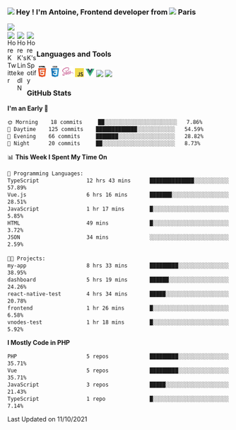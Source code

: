 ### <img src="https://media.giphy.com/media/hvRJCLFzcasrR4ia7z/giphy.gif" height="19px"> Hey ! I'm Antoine, Frontend developer from <img src="https://user-images.githubusercontent.com/45999037/109720557-8a4eaa00-7baa-11eb-8992-25452bd80e76.png" width="18px"/> Paris

<img src="https://media.giphy.com/media/UtEM6J85KZUgJhFUNs/giphy.gif" height="150px">

<div>
  <a href="https://twitter.com/HoreK0">
    <img align="left" alt="HoreK Twitter" width="22px" src="https://raw.githubusercontent.com/peterthehan/peterthehan/master/assets/twitter.svg" />
  </a>
  <a href="https://www.linkedin.com/in/antoine-lelong-510027199">
    <img align="left" alt="HoreK's LinkedIN" width="22px" src="https://raw.githubusercontent.com/peterthehan/peterthehan/master/assets/linkedin.svg" />
  </a>
  <a href="https://open.spotify.com/user/azenoxe">
    <img align="left" alt="HoreK's Spotify" width="22px" src="https://raw.githubusercontent.com/peterthehan/peterthehan/master/assets/spotify.svg" />
  </a>
</div>

<br />

### Languages and Tools

<p>
  <img height="25" src="https://raw.githubusercontent.com/github/explore/80688e429a7d4ef2fca1e82350fe8e3517d3494d/topics/html/html.png">
  <img height="25" src="https://raw.githubusercontent.com/github/explore/80688e429a7d4ef2fca1e82350fe8e3517d3494d/topics/css/css.png">
  <img height="25" src="https://raw.githubusercontent.com/github/explore/80688e429a7d4ef2fca1e82350fe8e3517d3494d/topics/sass/sass.png">
  <img height="20" src="https://raw.githubusercontent.com/github/explore/80688e429a7d4ef2fca1e82350fe8e3517d3494d/topics/javascript/javascript.png">
  <img height="20" src="https://raw.githubusercontent.com/github/explore/80688e429a7d4ef2fca1e82350fe8e3517d3494d/topics/vue/vue.png">
  <img height="20" src="https://github.com/nuxt/nuxt.js/blob/dev/.github/nuxt.png">
  <img height="20" src="https://camo.githubusercontent.com/61e102d7c605ff91efedb9d7e47c1c4a07cef59d3e1da202fd74f4772122ca4e/68747470733a2f2f766974656a732e6465762f6c6f676f2e737667">
</p>

### GitHub Stats

<!--START_SECTION:waka-->
**I'm an Early 🐤** 

```text
🌞 Morning    18 commits     ██░░░░░░░░░░░░░░░░░░░░░░░   7.86% 
🌆 Daytime    125 commits    █████████████░░░░░░░░░░░░   54.59% 
🌃 Evening    66 commits     ███████░░░░░░░░░░░░░░░░░░   28.82% 
🌙 Night      20 commits     ██░░░░░░░░░░░░░░░░░░░░░░░   8.73%

```


📊 **This Week I Spent My Time On** 

```text
💬 Programming Languages: 
TypeScript               12 hrs 43 mins      ██████████████░░░░░░░░░░░   57.89% 
Vue.js                   6 hrs 16 mins       ███████░░░░░░░░░░░░░░░░░░   28.51% 
JavaScript               1 hr 17 mins        █░░░░░░░░░░░░░░░░░░░░░░░░   5.85% 
HTML                     49 mins             █░░░░░░░░░░░░░░░░░░░░░░░░   3.72% 
JSON                     34 mins             ░░░░░░░░░░░░░░░░░░░░░░░░░   2.59%

🐱‍💻 Projects: 
my-app                   8 hrs 33 mins       █████████░░░░░░░░░░░░░░░░   38.95% 
dashboard                5 hrs 19 mins       ██████░░░░░░░░░░░░░░░░░░░   24.26% 
react-native-test        4 hrs 34 mins       █████░░░░░░░░░░░░░░░░░░░░   20.78% 
frontend                 1 hr 26 mins        █░░░░░░░░░░░░░░░░░░░░░░░░   6.58% 
vnodes-test              1 hr 18 mins        █░░░░░░░░░░░░░░░░░░░░░░░░   5.92%

```

**I Mostly Code in PHP** 

```text
PHP                      5 repos             █████████░░░░░░░░░░░░░░░░   35.71% 
Vue                      5 repos             █████████░░░░░░░░░░░░░░░░   35.71% 
JavaScript               3 repos             █████░░░░░░░░░░░░░░░░░░░░   21.43% 
TypeScript               1 repo              █░░░░░░░░░░░░░░░░░░░░░░░░   7.14%

```



 Last Updated on 11/10/2021
<!--END_SECTION:waka-->
